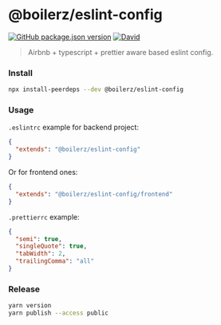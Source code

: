 # @boilerz/eslint-config

[![GitHub package.json version](https://img.shields.io/github/package-json/v/boilerz/eslint-config)](https://www.npmjs.com/package/@boilerz/eslint-config)
[![David](https://david-dm.org/boilerz/eslint-config/repo.svg)](https://david-dm.org/boilerz/eslint-config)

> Airbnb + typescript + prettier aware based eslint config.

### Install

```bash
npx install-peerdeps --dev @boilerz/eslint-config
```

### Usage

`.eslintrc` example for backend project:
```json
{
  "extends": "@boilerz/eslint-config"
}
```

Or for frontend ones:

```json
{
  "extends": "@boilerz/eslint-config/frontend"
}
```

`.prettierrc` example:
```json
{
  "semi": true,
  "singleQuote": true,
  "tabWidth": 2,
  "trailingComma": "all"
}
```

### Release

```bash
yarn version
yarn publish --access public
```
